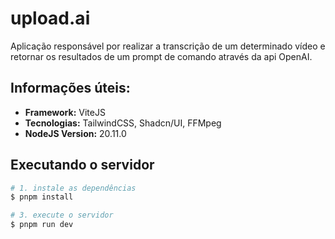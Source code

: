 # upload.ai
Aplicação responsável por realizar a transcrição de um determinado vídeo e retornar os resultados de um prompt de comando através da api OpenAI.

## Informações úteis:
- **Framework:** ViteJS
- **Tecnologias:** TailwindCSS, Shadcn/UI, FFMpeg
- **NodeJS Version:** 20.11.0

## Executando o servidor

```bash
# 1. instale as dependências
$ pnpm install

# 3. execute o servidor
$ pnpm run dev
```

